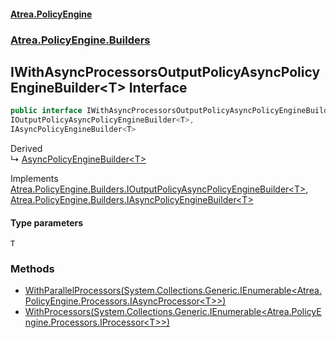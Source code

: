 #### [Atrea.PolicyEngine](./index.md 'index')
### [Atrea.PolicyEngine.Builders](./Atrea-PolicyEngine-Builders.md 'Atrea.PolicyEngine.Builders')
## IWithAsyncProcessorsOutputPolicyAsyncPolicyEngineBuilder&lt;T&gt; Interface
```csharp
public interface IWithAsyncProcessorsOutputPolicyAsyncPolicyEngineBuilder<T> :
IOutputPolicyAsyncPolicyEngineBuilder<T>,
IAsyncPolicyEngineBuilder<T>
```
Derived  
&#8627; [AsyncPolicyEngineBuilder&lt;T&gt;](./Atrea-PolicyEngine-Builders-AsyncPolicyEngineBuilder-T-.md 'Atrea.PolicyEngine.Builders.AsyncPolicyEngineBuilder&lt;T&gt;')  

Implements [Atrea.PolicyEngine.Builders.IOutputPolicyAsyncPolicyEngineBuilder&lt;](./Atrea-PolicyEngine-Builders-IOutputPolicyAsyncPolicyEngineBuilder-T-.md 'Atrea.PolicyEngine.Builders.IOutputPolicyAsyncPolicyEngineBuilder&lt;T&gt;')[T](#Atrea-PolicyEngine-Builders-IWithAsyncProcessorsOutputPolicyAsyncPolicyEngineBuilder-T--T 'Atrea.PolicyEngine.Builders.IWithAsyncProcessorsOutputPolicyAsyncPolicyEngineBuilder&lt;T&gt;.T')[&gt;](./Atrea-PolicyEngine-Builders-IOutputPolicyAsyncPolicyEngineBuilder-T-.md 'Atrea.PolicyEngine.Builders.IOutputPolicyAsyncPolicyEngineBuilder&lt;T&gt;'), [Atrea.PolicyEngine.Builders.IAsyncPolicyEngineBuilder&lt;](./Atrea-PolicyEngine-Builders-IAsyncPolicyEngineBuilder-T-.md 'Atrea.PolicyEngine.Builders.IAsyncPolicyEngineBuilder&lt;T&gt;')[T](#Atrea-PolicyEngine-Builders-IWithAsyncProcessorsOutputPolicyAsyncPolicyEngineBuilder-T--T 'Atrea.PolicyEngine.Builders.IWithAsyncProcessorsOutputPolicyAsyncPolicyEngineBuilder&lt;T&gt;.T')[&gt;](./Atrea-PolicyEngine-Builders-IAsyncPolicyEngineBuilder-T-.md 'Atrea.PolicyEngine.Builders.IAsyncPolicyEngineBuilder&lt;T&gt;')  
#### Type parameters
<a name='Atrea-PolicyEngine-Builders-IWithAsyncProcessorsOutputPolicyAsyncPolicyEngineBuilder-T--T'></a>
`T`  
  
### Methods
- [WithParallelProcessors(System.Collections.Generic.IEnumerable&lt;Atrea.PolicyEngine.Processors.IAsyncProcessor&lt;T&gt;&gt;)](./Atrea-PolicyEngine-Builders-IWithAsyncProcessorsOutputPolicyAsyncPolicyEngineBuilder-T--WithParallelProcessors(System-Collections-Generic-IEnumerable-Atrea-PolicyEngine-Processors-IAsyncProcessor-T--).md 'Atrea.PolicyEngine.Builders.IWithAsyncProcessorsOutputPolicyAsyncPolicyEngineBuilder&lt;T&gt;.WithParallelProcessors(System.Collections.Generic.IEnumerable&lt;Atrea.PolicyEngine.Processors.IAsyncProcessor&lt;T&gt;&gt;)')
- [WithProcessors(System.Collections.Generic.IEnumerable&lt;Atrea.PolicyEngine.Processors.IProcessor&lt;T&gt;&gt;)](./Atrea-PolicyEngine-Builders-IWithAsyncProcessorsOutputPolicyAsyncPolicyEngineBuilder-T--WithProcessors(System-Collections-Generic-IEnumerable-Atrea-PolicyEngine-Processors-IProcessor-T--).md 'Atrea.PolicyEngine.Builders.IWithAsyncProcessorsOutputPolicyAsyncPolicyEngineBuilder&lt;T&gt;.WithProcessors(System.Collections.Generic.IEnumerable&lt;Atrea.PolicyEngine.Processors.IProcessor&lt;T&gt;&gt;)')
